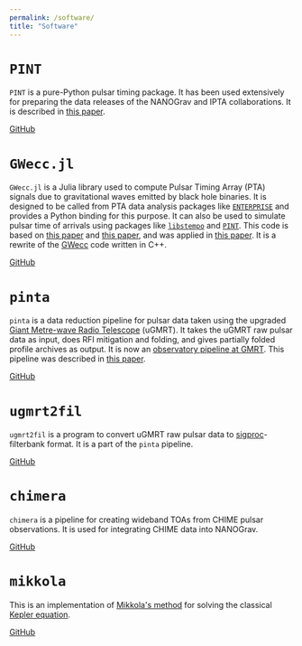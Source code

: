 ```yaml
---
permalink: /software/
title: "Software"
---
```


# `PINT`
`PINT` is a pure-Python pulsar timing package. It has been used extensively for preparing the data releases of the NANOGrav and IPTA collaborations.
It is described in [this paper](https://ui.adsabs.harvard.edu/abs/2021ApJ...911...45L/abstract).

[GitHub](https://github.com/nanograv/PINT)

# `GWecc.jl`
`GWecc.jl` is a Julia library used to compute Pulsar Timing Array (PTA) signals due to gravitational waves emitted by black hole binaries. 
It is designed to be called from PTA data analysis packages like [`ENTERPRISE`](https://github.com/nanograv/enterprise) and provides a Python binding for this purpose. 
It can also be used to simulate pulsar time of arrivals using packages like [`libstempo`](https://github.com/vallis/libstempo) and [`PINT`](https://github.com/nanograv/PINT). 
This code is based on [this paper](/publication/2020-02-27-gwecc) and [this paper](/publication/2022-10-21-gwecc-comput), and was applied in [this paper](/publication/2023-09-29-3c66b-gwecc-search).
It is a rewrite of the [GWecc](https://github.com/abhisrkckl/gwecc) code written in C++.

[GitHub](https://github.com/abhisrkckl/gwecc.jl)

# `pinta`
`pinta` is a data reduction pipeline for pulsar data taken using the upgraded [Giant Metre-wave Radio Telescope](https://gmrt.ncra.tifr.res.in/) (uGMRT).
It takes the uGMRT raw pulsar data as input, does RFI mitigation and folding, and gives partially folded profile archives as output.
It is now an [observatory pipeline at GMRT](http://www.ncra.tifr.res.in/ncra/gmrt/gmrt-users/pinta). 
This pipeline was described in [this paper](/publication/2021-04-14-pinta-paper).

[GitHub](https://github.com/inpta/pinta)

# `ugmrt2fil`
`ugmrt2fil` is a program to convert uGMRT raw pulsar data to [sigproc](http://sigproc.sourceforge.net/)-filterbank format.
It is a part of the `pinta` pipeline.

[GitHub](https://github.com/inpta/ugmrt2fil)

# `chimera`
`chimera` is a pipeline for creating wideband TOAs from CHIME pulsar observations. It is used for integrating CHIME data into NANOGrav.

[GitHub](https://github.com/abhisrkckl/chimera)

# `mikkola`
This is an implementation of [Mikkola's method](https://doi.org/10.1007/BF01235850) for solving the classical [Kepler equation](https://en.wikipedia.org/wiki/Kepler%27s_equation). 

[GitHub](https://github.com/abhisrkckl/mikkola)
